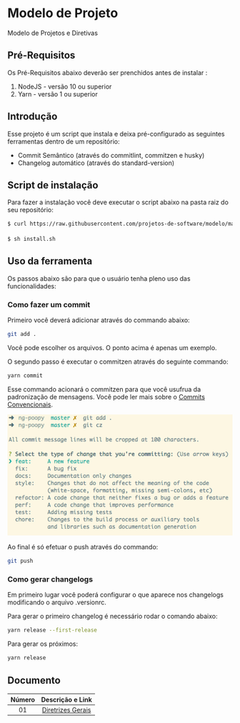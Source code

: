 # Modelo de Projeto

Modelo de Projetos e Diretivas

## Pré-Requisitos

Os Pré-Requisitos abaixo deverão ser prenchidos antes de instalar :

1. NodeJS - versão 10 ou superior
2. Yarn - versão 1 ou superior

## Introdução 

Esse projeto é um script que instala e deixa pré-configurado as seguintes ferramentas dentro de um repositório:

- Commit Semântico (através do commitlint, commitzen e husky)
- Changelog automático (através do standard-version)

## Script de instalação 

Para fazer a instalação você deve executar o script abaixo na pasta raiz do seu repositório:

```bash
$ curl https://raw.githubusercontent.com/projetos-de-software/modelo/main/script/install.sh -o install.sh

$ sh install.sh
```

## Uso da ferramenta

Os passos abaixo são para que o usuário tenha pleno uso das funcionalidades: 

### Como fazer um commit

Primeiro você deverá adicionar através do commando abaixo:

```bash
git add . 
```

Você pode escolher os arquivos. O ponto acima é apenas um exemplo. 

O segundo passo é executar o commitzen através do seguinte commando: 

```bash
yarn commit
```

Esse commando acionará o commitzen para que você usufrua da padronização de mensagens. Você pode ler mais sobre o [Commits Convencionais](docs/04%20-%20Commit%20Convecional.md).

![Imagem 1 - Commitzen](docs/img/img01.png)

Ao final é só efetuar o push através do commando: 

```bash
git push
```

### Como gerar changelogs

Em primeiro lugar você poderá configurar o que aparece nos changelogs modificando o arquivo .versionrc.

Para gerar o primeiro changelog é necessário rodar o comando abaixo:

```bash
yarn release --first-release
```

Para gerar os próximos:

```bash
yarn release
```

## Documento

| Número |                     Descrição e Link                      |
| :----: | :-------------------------------------------------------: |
|   01   | [Diretrizes Gerais](docs/01%20-%20Diretrizes%20Gerais.md) |
